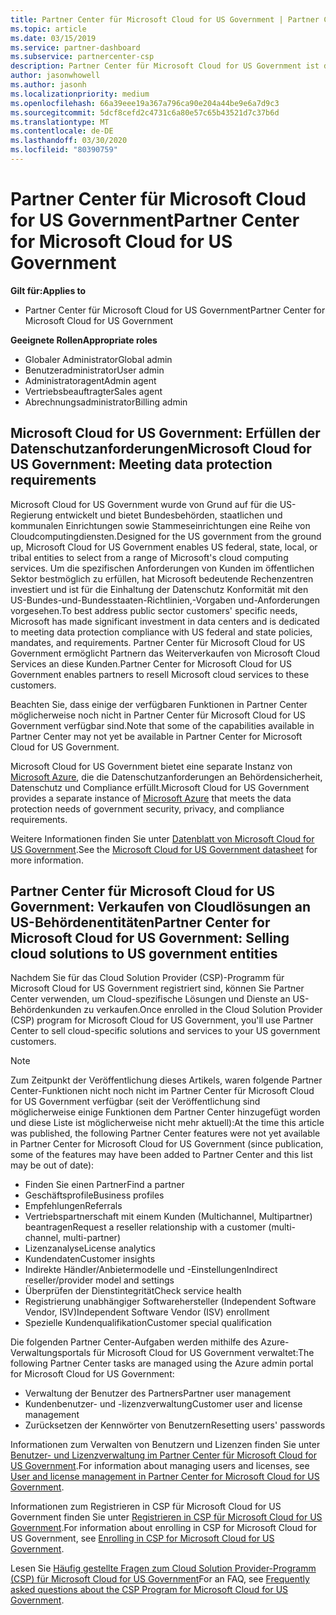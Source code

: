```yaml
---
title: Partner Center für Microsoft Cloud for US Government | Partner Center für Microsoft Cloud for US Government
ms.topic: article
ms.date: 03/15/2019
ms.service: partner-dashboard
ms.subservice: partnercenter-csp
description: Partner Center für Microsoft Cloud for US Government ist das Unternehmensportal für Microsoft-Partner, die Microsoft-Cloudlösungen für Kunden anbieten möchten, die mit Regierungsbehörden in den USA arbeiten.
author: jasonwhowell
ms.author: jasonh
ms.localizationpriority: medium
ms.openlocfilehash: 66a39eee19a367a796ca90e204a44be9e6a7d9c3
ms.sourcegitcommit: 5dcf8cefd2c4731c6a80e57c65b43521d7c37b6d
ms.translationtype: MT
ms.contentlocale: de-DE
ms.lasthandoff: 03/30/2020
ms.locfileid: "80390759"
---
```

# <a name="partner-center-for-microsoft-cloud-for-us-government"></a><span data-ttu-id="fbc68-103">Partner Center für Microsoft Cloud for US Government</span><span class="sxs-lookup"><span data-stu-id="fbc68-103">Partner Center for Microsoft Cloud for US Government</span></span>

<span data-ttu-id="fbc68-104">**Gilt für:**</span><span class="sxs-lookup"><span data-stu-id="fbc68-104">**Applies to**</span></span>

-  <span data-ttu-id="fbc68-105">Partner Center für Microsoft Cloud for US Government</span><span class="sxs-lookup"><span data-stu-id="fbc68-105">Partner Center for Microsoft Cloud for US Government</span></span>

<span data-ttu-id="fbc68-106">**Geeignete Rollen**</span><span class="sxs-lookup"><span data-stu-id="fbc68-106">**Appropriate roles**</span></span>
-   <span data-ttu-id="fbc68-107">Globaler Administrator</span><span class="sxs-lookup"><span data-stu-id="fbc68-107">Global admin</span></span>
-   <span data-ttu-id="fbc68-108">Benutzeradministrator</span><span class="sxs-lookup"><span data-stu-id="fbc68-108">User admin</span></span>
-   <span data-ttu-id="fbc68-109">Administratoragent</span><span class="sxs-lookup"><span data-stu-id="fbc68-109">Admin agent</span></span>
-   <span data-ttu-id="fbc68-110">Vertriebsbeauftragter</span><span class="sxs-lookup"><span data-stu-id="fbc68-110">Sales agent</span></span>
-   <span data-ttu-id="fbc68-111">Abrechnungsadministrator</span><span class="sxs-lookup"><span data-stu-id="fbc68-111">Billing admin</span></span>

## <a name="microsoft-cloud-for-us-government-meeting-data-protection-requirements"></a><span data-ttu-id="fbc68-112">Microsoft Cloud for US Government: Erfüllen der Datenschutzanforderungen</span><span class="sxs-lookup"><span data-stu-id="fbc68-112">Microsoft Cloud for US Government: Meeting data protection requirements</span></span> 

<span data-ttu-id="fbc68-113">Microsoft Cloud for US Government wurde von Grund auf für die US-Regierung entwickelt und bietet Bundesbehörden, staatlichen und kommunalen Einrichtungen sowie Stammeseinrichtungen eine Reihe von Cloudcomputingdiensten.</span><span class="sxs-lookup"><span data-stu-id="fbc68-113">Designed for the US government from the ground up, Microsoft Cloud for US Government enables US federal, state, local, or tribal entities to select from a range of Microsoft's cloud computing services.</span></span> <span data-ttu-id="fbc68-114">Um die spezifischen Anforderungen von Kunden im öffentlichen Sektor bestmöglich zu erfüllen, hat Microsoft bedeutende Rechenzentren investiert und ist für die Einhaltung der Datenschutz Konformität mit den US-Bundes-und-Bundesstaaten-Richtlinien,-Vorgaben und-Anforderungen vorgesehen.</span><span class="sxs-lookup"><span data-stu-id="fbc68-114">To best address public sector customers' specific needs, Microsoft has made significant investment in data centers and is dedicated to meeting data protection compliance with US federal and state policies, mandates, and requirements.</span></span> <span data-ttu-id="fbc68-115">Partner Center für Microsoft Cloud for US Government ermöglicht Partnern das Weiterverkaufen von Microsoft Cloud Services an diese Kunden.</span><span class="sxs-lookup"><span data-stu-id="fbc68-115">Partner Center for Microsoft Cloud for US Government enables partners to resell Microsoft cloud services to these customers.</span></span>

<span data-ttu-id="fbc68-116">Beachten Sie, dass einige der verfügbaren Funktionen in Partner Center möglicherweise noch nicht in Partner Center für Microsoft Cloud for US Government verfügbar sind.</span><span class="sxs-lookup"><span data-stu-id="fbc68-116">Note that some of the capabilities available in Partner Center may not yet be available in Partner Center for Microsoft Cloud for US Government.</span></span>

<span data-ttu-id="fbc68-117">Microsoft Cloud for US Government bietet eine separate Instanz von [Microsoft Azure](https://azure.microsoft.com/overview/clouds/government/), die die Datenschutzanforderungen an Behördensicherheit, Datenschutz und Compliance erfüllt.</span><span class="sxs-lookup"><span data-stu-id="fbc68-117">Microsoft Cloud for US Government provides a separate instance of [Microsoft Azure](https://azure.microsoft.com/overview/clouds/government/) that meets the data protection needs of government security, privacy, and compliance requirements.</span></span> 

<span data-ttu-id="fbc68-118">Weitere Informationen finden Sie unter [Datenblatt von Microsoft Cloud for US Government](https://download.microsoft.com/download/C/9/C/C9CA3002-DFC4-4ADA-841F-DF42AEC042FB/Microsoft_Azure_Government_Datasheet_EN_US.PDF).</span><span class="sxs-lookup"><span data-stu-id="fbc68-118">See the [Microsoft Cloud for US Government datasheet](https://download.microsoft.com/download/C/9/C/C9CA3002-DFC4-4ADA-841F-DF42AEC042FB/Microsoft_Azure_Government_Datasheet_EN_US.PDF) for more information.</span></span>

## <a name="partner-center-for-microsoft-cloud-for-us-government-selling-cloud-solutions-to-us-government-entities"></a><span data-ttu-id="fbc68-119">Partner Center für Microsoft Cloud for US Government: Verkaufen von Cloudlösungen an US-Behördenentitäten</span><span class="sxs-lookup"><span data-stu-id="fbc68-119">Partner Center for Microsoft Cloud for US Government: Selling cloud solutions to US government entities</span></span>

<span data-ttu-id="fbc68-120">Nachdem Sie für das Cloud Solution Provider (CSP)-Programm für Microsoft Cloud for US Government registriert sind, können Sie Partner Center verwenden, um Cloud-spezifische Lösungen und Dienste an US-Behördenkunden zu verkaufen.</span><span class="sxs-lookup"><span data-stu-id="fbc68-120">Once enrolled in the Cloud Solution Provider (CSP) program for Microsoft Cloud for US Government, you'll use Partner Center to sell cloud-specific solutions and services to your US government customers.</span></span> 

> [!NOTE]  
> <span data-ttu-id="fbc68-121">Zum Zeitpunkt der Veröffentlichung dieses Artikels, waren folgende Partner Center-Funktionen nicht noch nicht im Partner Center für Microsoft Cloud for US Government verfügbar (seit der Veröffentlichung sind möglicherweise einige Funktionen dem Partner Center hinzugefügt worden und diese Liste ist möglicherweise nicht mehr aktuell):</span><span class="sxs-lookup"><span data-stu-id="fbc68-121">At the time this article was published, the following Partner Center features were not yet available in Partner Center for Microsoft Cloud for US Government (since publication, some of the features may have been added to Partner Center and this list may be out of date):</span></span>

- <span data-ttu-id="fbc68-122">Finden Sie einen Partner</span><span class="sxs-lookup"><span data-stu-id="fbc68-122">Find a partner</span></span>
- <span data-ttu-id="fbc68-123">Geschäftsprofile</span><span class="sxs-lookup"><span data-stu-id="fbc68-123">Business profiles</span></span>
- <span data-ttu-id="fbc68-124">Empfehlungen</span><span class="sxs-lookup"><span data-stu-id="fbc68-124">Referrals</span></span>
- <span data-ttu-id="fbc68-125">Vertriebspartnerschaft mit einem Kunden (Multichannel, Multipartner) beantragen</span><span class="sxs-lookup"><span data-stu-id="fbc68-125">Request a reseller relationship with a customer (multi-channel, multi-partner)</span></span>
- <span data-ttu-id="fbc68-126">Lizenzanalyse</span><span class="sxs-lookup"><span data-stu-id="fbc68-126">License analytics</span></span>
- <span data-ttu-id="fbc68-127">Kundendaten</span><span class="sxs-lookup"><span data-stu-id="fbc68-127">Customer insights</span></span>
- <span data-ttu-id="fbc68-128">Indirekte Händler/Anbietermodelle und -Einstellungen</span><span class="sxs-lookup"><span data-stu-id="fbc68-128">Indirect reseller/provider model and settings</span></span>
- <span data-ttu-id="fbc68-129">Überprüfen der Dienstintegrität</span><span class="sxs-lookup"><span data-stu-id="fbc68-129">Check service health</span></span>
- <span data-ttu-id="fbc68-130">Registrierung unabhängiger Softwarehersteller (Independent Software Vendor, ISV)</span><span class="sxs-lookup"><span data-stu-id="fbc68-130">Independent Software Vendor (ISV) enrollment</span></span>
- <span data-ttu-id="fbc68-131">Spezielle Kundenqualifikation</span><span class="sxs-lookup"><span data-stu-id="fbc68-131">Customer special qualification</span></span>

<span data-ttu-id="fbc68-132">Die folgenden Partner Center-Aufgaben werden mithilfe des Azure-Verwaltungsportals für Microsoft Cloud for US Government verwaltet:</span><span class="sxs-lookup"><span data-stu-id="fbc68-132">The following Partner Center tasks are managed using the Azure admin portal for Microsoft Cloud for US Government:</span></span> 

-   <span data-ttu-id="fbc68-133">Verwaltung der Benutzer des Partners</span><span class="sxs-lookup"><span data-stu-id="fbc68-133">Partner user management</span></span>
-   <span data-ttu-id="fbc68-134">Kundenbenutzer- und -lizenzverwaltung</span><span class="sxs-lookup"><span data-stu-id="fbc68-134">Customer user and license management</span></span>
-   <span data-ttu-id="fbc68-135">Zurücksetzen der Kennwörter von Benutzern</span><span class="sxs-lookup"><span data-stu-id="fbc68-135">Resetting users' passwords</span></span>

<span data-ttu-id="fbc68-136">Informationen zum Verwalten von Benutzern und Lizenzen finden Sie unter [Benutzer- und Lizenzverwaltung im Partner Center für Microsoft Cloud for US Government](user-management-in-partner-center-for-microsoft-us-govt-cloud.md).</span><span class="sxs-lookup"><span data-stu-id="fbc68-136">For information about managing users and licenses, see [User and license management in Partner Center for Microsoft Cloud for US Government](user-management-in-partner-center-for-microsoft-us-govt-cloud.md).</span></span>

<span data-ttu-id="fbc68-137">Informationen zum Registrieren in CSP für Microsoft Cloud for US Government finden Sie unter [Registrieren in CSP für Microsoft Cloud for US Government](enroll-in-csp-for-microsoft-us-govt-cloud.md).</span><span class="sxs-lookup"><span data-stu-id="fbc68-137">For information about enrolling in CSP for Microsoft Cloud for US Government, see [Enrolling in CSP for Microsoft Cloud for US Government](enroll-in-csp-for-microsoft-us-govt-cloud.md).</span></span>

<span data-ttu-id="fbc68-138">Lesen Sie [Häufig gestellte Fragen zum Cloud Solution Provider-Programm (CSP) für Microsoft Cloud for US Government](faq-for-us-govt-cloud.md)</span><span class="sxs-lookup"><span data-stu-id="fbc68-138">For an FAQ, see [Frequently asked questions about the CSP Program for Microsoft Cloud for US Government](faq-for-us-govt-cloud.md).</span></span>
